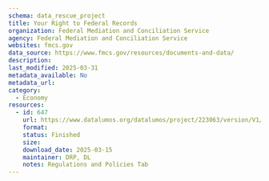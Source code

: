 ```yaml
---
schema: data_rescue_project 
title: Your Right to Federal Records
organization: Federal Mediation and Conciliation Service
agency: Federal Mediation and Conciliation Service
websites: fmcs.gov
data_source: https://www.fmcs.gov/resources/documents-and-data/
description: 
last_modified: 2025-03-31
metadata_available: No
metadata_url: 
category:
  - Economy
resources:
  - id: 647
    url: https://www.datalumos.org/datalumos/project/223063/version/V1/view
    format: 
    status: Finished
    size: 
    download_date: 2025-03-15
    maintainer: DRP, DL
    notes: Regulations and Policies Tab
---
```

